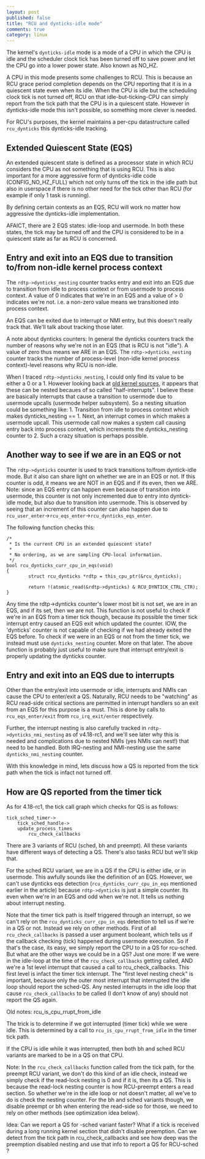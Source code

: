 ```yaml
---
layout: post
published: false
title: "RCU and dynticks-idle mode"
comments: true
category: linux
---
```

The kernel's `dynticks-idle` mode is a mode of a CPU in which the CPU is idle
and the scheduler clock tick has been turned off to save power and let the CPU
go into a lower power state. Also known as NO_HZ.

A CPU in this mode presents some challenges to RCU. This is because an RCU
grace period completion depends on the CPU reporting that it is in a quiescent
state even when its idle. When the CPU is idle but the scheduling clock tick is
not turned off, RCU on that idle-but-ticking-CPU can simply report from the
tick path that the CPU is in a quiescent state. However in dynticks-idle mode
this isn't possible, so something more clever is needed.

For RCU's purposes, the kernel maintains a per-cpu datastructure called
`rcu_dynticks` this dynticks-idle tracking.

Extended Quiescent State (EQS)
------------------------
An extended quiescent state is defined as a processor state in which RCU
considers the CPU as not something that is using RCU. This is also important
for a more aggressive form of dynticks-idle code (CONFIG_NO_HZ_FULL) which not
only turns off the tick in the idle path but also in userspace if there is no
other need for the tick other than RCU (for example if only 1 task is running).

By defining certain contexts as an EQS, RCU will work no matter how aggressive
the dynticks-idle implementation.

AFAICT, there are 2 EQS states: idle-loop and usermode. In both these states,
the tick may be turned off and the CPU is considered to be in a quiescent state
as far as RCU is concerned.

Entry and exit into an EQS due to transition to/from non-idle kernel process context
--------------------------------------------------------------------------
The `rdtp->dynticks_nesting` counter tracks entry and exit into an EQS due to
transition from idle to process context or from usermode to process context.  A
value of 0 indicates that we're in an EQS and a value of > 0 indicates we're
not. i.e. a non-zero value means we transitioned into process context.

An EQS can be exited due to interrupt or NMI entry, but this doesn't really
track that. We'll talk about tracking those later.

A note about dynticks counters: In general the dynticks counters track the
number of reasons why we're not in an EQS (that is RCU is not "idle"). A value
of zero thus means we ARE in an EQS. The `rdtp->dynticks_nesting` counter
tracks the number of process-level (non-idle kernel process context)-level
reasons why RCU is non-idle.

When I traced `rdtp->dynticks_nesting`, I could only find its value to be
either a 0 or a 1. However looking back at [old kernel
sources](https://elixir.bootlin.com/linux/v3.19.8/source/kernel/rcu/rcu.h#L33),
it appears that these can be nested becaues of so called "half-interrupts". I
believe these are basically interrupts that cause a transition to usermode due
to usermode upcalls (usermode helper subsystem).
So a nesting situation could be something like: 1. Transition from idle to
process context which makes dynticks_nesting == 1. Next, an interrupt comes in
which makes a usermode upcall. This usermode call now makes a system call
causing entry back into process context, which increments the dynticks_nesting
counter to 2. Such a crazy situation is perhaps possible.

Another way to see if we are in an EQS or not
---------------------------------------------
The `rdtp->dynticks` counter is used to track transitions to/from dyntick-idle
mode. But it also can share light on whether we are in an EQS or not. If this
counter is odd, it means we are NOT in an EQS and if its even, then we ARE.
Note: since an EQS entry can happen even because of transition into usermode,
this counter is not only incremented due to entry into dyntick-idle mode, but
also due to transition into usermode. This is observed by seeing that an
increment of this counter can also happen due to
`rcu_user_enter`->`rcu_eqs_enter`->`rcu_dynticks_eqs_enter`.

The following function checks this:
```
/*
 * Is the current CPU in an extended quiescent state?
 *
 * No ordering, as we are sampling CPU-local information.
 */
bool rcu_dynticks_curr_cpu_in_eqs(void)
{
        struct rcu_dynticks *rdtp = this_cpu_ptr(&rcu_dynticks);

        return !(atomic_read(&rdtp->dynticks) & RCU_DYNTICK_CTRL_CTR);
}

```
Any time the rdtp->dynticks counter's lower most bit is not set, we are in an
EQS, and if its set, then we are not. This function is not useful to check if
we're in an EQS from a timer tick though, because its possible the timer tick
interrupt entry caused an EQS exit which updated the counter. IOW, the
'dynticks' counter is not capable of checking if we had already exited the EQS
before. To check if we were in an EQS or not from the timer tick, we instead
must use `dynticks_nesting` counter. More on that later. The above function is
probably just useful to make sure that interrupt entry/exit is properly
updating the dynticks counter.

Entry and exit into an EQS due to interrupts
------------------------------------------
Other than the  entry/exit into usermode or idle, interrupts and NMIs can cause
the CPU to enter/exit a QS. Naturally, RCU needs to be "watching" as RCU
read-side critical sections are permitted in interrupt handlers so an exit from
an EQS for this purpose is a must. This is done by calls to
`rcu_eqs_enter/exit` from `rcu_irq_exit/enter` respectively.

Further, the interrupt nesting is also carefully tracked in
`rdtp->dynticks_nmi_nesting` as of v4.18-rc1, and we'll see later why this is
needed and complications due to nested NMIs (yes NMIs can nest!) that need to
be handled. Both IRQ-nesting and NMI-nesting use the same
`dynticks_nmi_nesting` counter.

With this knowledge in mind, lets discuss how a QS is reported from the tick
path when the tick is infact not turned off.

How are QS reported from the timer tick
---------------------------------
As for 4.18-rc1, the tick call graph which checks for QS is as follows:
```
tick_sched_timer->
    tick_sched_handle->
	update_process_times
		rcu_check_callbacks
```
There are 3 variants of RCU (sched, bh and preempt). All these variants have
different ways of detecting a QS. There's also tasks RCU but we'll skip that.

For the sched RCU variant, we are in a QS if the CPU is either idle, or in
usermode. This awfully sounds like the definition of an EQS. However, we can't
use dynticks eqs detection (`rcu_dynticks_curr_cpu_in_eqs` mentioned earlier in
the article) because `rdtp->dynticks` is just a simple counter. Its even when
we're in an EQS and odd when we're not. It tells us nothing about interrupt
nesting.

Note that the timer tick path is itself triggered through an interrupt, so we
can't rely on the `rcu_dynticks_curr_cpu_in_eqs` detection to tell us if we're
in a QS or not. Instead we rely on other methods. First of all
`rcu_check_callbacks` is passed a user argument booleant, which tells us if the
callback checking (tick) happened during usermode execution. So if that's the
case, its easy, we simply report the CPU to in a QS for rcu-sched. But what are
the other ways we could be in a QS? Just one more: If we were in the idle-loop
at the time of the `rcu_check_callbacks` getting called, AND  we're a 1st level
interrupt that caused a call to rcu_check_callbacks. This first level is infact
the timer tick interrupt. The "first level nesting check" is important, because
only the outer most interrupt that interrupted the idle loop should report the
sched-QS. Any nested interrupts in the idle loop that cause
`rcu_check_callbacks` to be called (I don't know of any) should not report the
QS again.

Old notes:
rcu_is_cpu_rrupt_from_idle

The trick is to determine if we got interrupted (timer tick) while we were
idle. This is determined by a call to `rcu_is_cpu_rrupt_from_idle` in the timer
tick path.

If the CPU is idle while it was interrupted, then both bh and sched RCU
variants are marked to be in a QS on that CPU.

Note: In the `rcu_check_callbacks` function called from the tick path, for the
preempt RCU variant, we don't do this kind of an idle check, instead we simply
check if the read-lock nesting is 0 and if it is, then its a QS. This is
because the read-lock nesting counter is how RCU-preempt enters a read section.
So whether we're in the idle loop or not doesn't matter, all we've to do is
check the nesting counter. For the bh and sched variants though, we disable
preempt or bh when entering the read-side so for those, we need to rely on
other methods (see optimization idea below).

Idea: Can we report a QS for -sched variant faster?  What if a tick is received
during a long running kernel section that didn't disable preemption. Can we
detect from the tick path in rcu_check_callbacks and see how deep was the
preemption disabled nesting and use that info to report a QS for RCU-sched ?

